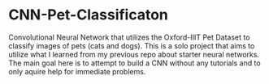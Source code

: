 # CNN-Pet-Classificaton
Convolutional Neural Network that utilizes the Oxford-IIIT Pet Dataset to classify images of pets (cats and dogs). This is a solo project that aims to utilize what I learned from my previous repo about starter neural networks. The main goal here is to attempt to build a CNN without any tutorials and to only aquire help for immediate problems. 
